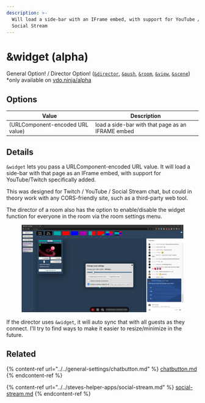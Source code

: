 ```yaml
---
description: >-
  Will load a side-bar with an IFrame embed, with support for YouTube / Twitch /
  Social Stream
---
```


# \&widget (alpha)

General Option! / Director Option! ([`&director`](../../viewers-settings/director.md), [`&push`](../../source-settings/push.md), [`&room`](../../general-settings/room.md), [`&view`](../view-parameters/view.md), [`&scene`](../view-parameters/scene.md))\
\*only available on [vdo.ninja/alpha](https://vdo.ninja/alpha/)

## Options

| Value                            | Description                                       |
| -------------------------------- | ------------------------------------------------- |
| (URLComponent-encoded URL value) | load a side-bar with that page as an IFRAME embed |

## Details

`&widget` lets you pass a URLComponent-encoded URL value. It will load a side-bar with that page as an IFrame embed, with support for YouTube/Twitch specifically added.

This was designed for Twitch / YouTube / Social Stream chat, but could in theory work with any CORS-friendly site, such as a third-party web tool.

The director of a room also has the option to enable/disable the widget function for everyone in the room via the room settings menu.

<figure><img src="../../.gitbook/assets/image (7) (1).png" alt=""><figcaption></figcaption></figure>

If the director uses `&widget`, it will auto sync that with all guests as they connect. I'll try to find ways to make it easier to resize/minimize in the future.

## Related

{% content-ref url="../../general-settings/chatbutton.md" %}
[chatbutton.md](../../general-settings/chatbutton.md)
{% endcontent-ref %}

{% content-ref url="../../steves-helper-apps/social-stream.md" %}
[social-stream.md](../../steves-helper-apps/social-stream.md)
{% endcontent-ref %}
